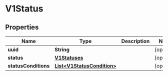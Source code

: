 

# V1Status

## Properties

Name | Type | Description | Notes
------------ | ------------- | ------------- | -------------
**uuid** | **String** |  |  [optional]
**status** | [**V1Statuses**](V1Statuses.md) |  |  [optional]
**statusConditions** | [**List&lt;V1StatusCondition&gt;**](V1StatusCondition.md) |  |  [optional]



